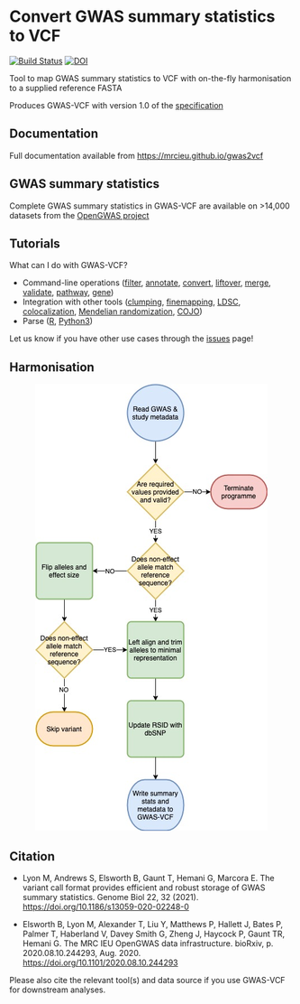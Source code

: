 # Convert GWAS summary statistics to VCF

<!-- badges: start -->
[![Build Status](https://github.com/MRCIEU/gwas2vcf/actions/workflows/test.yml/badge.svg)](https://github.com/MRCIEU/gwas2vcf/actions)
[![DOI](https://img.shields.io/badge/doi-10.1186%2Fs13059--020--02248--0-blue)](https://doi.org/10.1186/s13059-020-02248-0)
<!-- badges: end -->

Tool to map GWAS summary statistics to VCF with on-the-fly harmonisation to a supplied reference FASTA

Produces GWAS-VCF with version 1.0 of the [specification](https://github.com/MRCIEU/gwas-vcf-specification/releases/tag/1.0.0)

## Documentation

Full documentation available from <https://mrcieu.github.io/gwas2vcf>

## GWAS summary statistics

Complete GWAS summary statistics in GWAS-VCF are available on >14,000 datasets from the [OpenGWAS project](https://gwas.mrcieu.ac.uk)

## Tutorials

What can I do with GWAS-VCF?

- Command-line operations ([filter](https://mrcieu.github.io/gwas2vcf/downstream/#filter), [annotate](https://mrcieu.github.io/gwas2vcf/downstream/#annotate), [convert](https://mrcieu.github.io/gwas2vcf/downstream/#convert), [liftover](https://mrcieu.github.io/gwas2vcf/downstream/#liftover), [merge](https://mrcieu.github.io/gwas2vcf/downstream/#merge), [validate](https://mrcieu.github.io/gwas2vcf/downstream/#validate), [pathway](https://mrcieu.github.io/gwas2vcf/downstream/#extract-variants-by-pathway), [gene](https://mrcieu.github.io/gwas2vcf/downstream/#extract-variants-by-gene))
- Integration with other tools ([clumping](https://mrcieu.github.io/gwasglue/articles/finemapping.html#data-from-vcf), [finemapping](https://mrcieu.github.io/gwasglue/articles/finemapping.html#data-from-vcf-1), [LDSC](https://github.com/MRCIEU/gwas_processing), [colocalization](https://mrcieu.github.io/gwasglue/articles/colocalisation.html), [Mendelian randomization](https://mrcieu.github.io/gwasglue/articles/mr.html#using-gwas-vcf-files), [COJO](https://mrcieu.github.io/gwasglue/articles/cojo.html))
- Parse ([R](https://github.com/MRCIEU/gwasvcf), [Python3](https://github.com/MRCIEU/pygwasvcf))

Let us know if you have other use cases through the [issues](https://github.com/MRCIEU/gwas2vcf/issues) page!

## Harmonisation

<p align="center">
  <img src="https://github.com/MRCIEU/gwas2vcf/blob/master/gwas2vcf.jpg">
</p>

## Citation

- Lyon M, Andrews S, Elsworth B, Gaunt T, Hemani G, Marcora E. The variant call format provides efficient and robust storage of GWAS summary statistics. Genome Biol 22, 32 (2021). <https://doi.org/10.1186/s13059-020-02248-0>

- Elsworth B, Lyon M, Alexander T, Liu Y, Matthews P, Hallett J, Bates P, Palmer T, Haberland V, Davey Smith G, Zheng J, Haycock P, Gaunt TR, Hemani G. The MRC IEU OpenGWAS data infrastructure. bioRxiv, p. 2020.08.10.244293, Aug. 2020. <https://doi.org/10.1101/2020.08.10.244293>

Please also cite the relevant tool(s) and data source if you use GWAS-VCF for downstream analyses.
